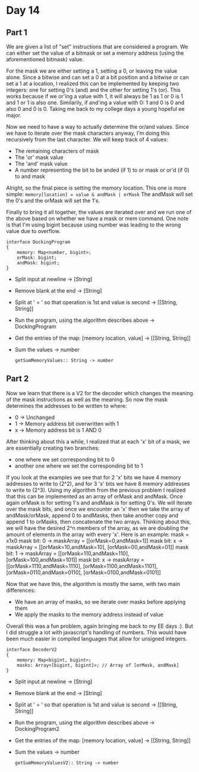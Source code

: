 # Day 14
## Part 1
We are given a list of "set" instructions that are considered a program. We can either set the value of a bitmask or set a memory address (using the aforementioned bitmask) value. 

For the mask we are either setting a 1, setting a 0, or leaving the value alone. Since a bitwise and can set a 0 at a bit position and a bitwise or can set a 1 at a location, I realized this can be implemented by keeping two integers: one for setting 0's (and) and the other for setting 1's (or). This works because if we or'ing a value with 1, it will always be 1 as 1 or 0 is 1 and 1 or 1 is also one. Similarily, if and'ing a value with 0: 1 and 0 is 0 and also 0 and 0 is 0. Taking me back to my college days a young hopeful ee major.

Now we need to have a way to actually determine the or/and values. Since we have to iterate over the mask characters anyway, I'm doing this recursively from the last character. We will keep track of 4 values:
* The remaining characters of mask
* The 'or' mask value
* The 'and' mask value
* A number representing the bit to be anded (if 1) to or mask or or'd (if 0) to and mask

Alright, so the final piece is setting the memory location. This one is more simple:
`memory[location] = value & andMask | orMask`
The andMask will set the 0's and the orMask will set the 1's.

Finally to bring it all together, the values are iterated over and we run one of the above based on whether we have a mask or mem command. One note is that I'm using bigint because using number was leading to the wrong value due to overflow.

```
interface DockingProgram 
{
    memory: Map<number, bigint>;
    orMask: bigint;
    andMask: bigint;
}
```
* Split input at newline -> [String]
* Remove blank at the end -> [String]
* Split at ' = ' so that operation is 1st and value is second -> [[String, String]]
* Run the program, using the algorithm describes above -> DockingProgram
* Get the entries of the map: [memory location, value] -> [[String, String]]
* Sum the values -> number 

  `getSumMemoryValues:: String -> number`

## Part 2 
Now we learn that there is a V2 for the decoder which changes the meaning of the mask instructions as well as the meaning. So now the mask determines the addresses to be written to where:
* 0 -> Unchanged
* 1 -> Memory address bit overwritten with 1
* x -> Memory address bit is 1 AND 0

After thinking about this a while, I realized that at each 'x' bit of a mask, we are essentially creating two branches: 
* one where we set corresponding bit to 0 
* another one where we set the corresponding bit to 1

If you look at the examples we see that for 2 'x' bits we have 4 memory addresses to write to (2^2), and for 3 'x' bits we have 8 memory addresses to write to (2^3). Using my algorithm from the previous problem I realized that this can be implemented as an array of orMask and andMask. Once again orMask is for setting 1's and andMask is for setting 0's. We will iterate over the mask bits, and once we encounter an 'x' then we take the array of andMask/orMask, append 0 to andMasks, then take another copy and append 1 to orMasks, then concatenate the two arrays. Thinking about this, we will have the desired 2^n members of the array, as we are doubling the amount of elements in the array with every 'x'. 
Here is an example:
mask = x1x0
mask bit: 0 -> maskArray = [[orMask=0,andMask=1]]
mask bit: x -> maskArray = [[orMask=10,andMask=10], [orMask=00,andMask=01]]
mask bit: 1 -> maskArray = [[orMask=110,andMask=110], [orMask=100,andMask=101]]
mask bit: x -> maskArray = [[orMask=1110,andMask=1110], [orMask=1100,andMask=1101],[orMask=0110,andMask=0110], [orMask=0100,andMask=0101]]

Now that we have this, the algorithm is mostly the same, with two main differences:
* We have an array of masks, so we iterate over masks before applying them
* We apply the masks to the memory address instead of value

Overall this was a fun problem, again bringing me back to my EE days :). But I did struggle a lot with javascript's handling of numbers. This would have been much easier in compiled languages that allow for unsigned integers.

```
interface DecoderV2 
{
    memory: Map<bigint, bigint>;
    masks: Array<[bigint, bigint]>; // Array of [orMask, andMask]
}
```
* Split input at newline -> [String]
* Remove blank at the end -> [String]
* Split at ' = ' so that operation is 1st and value is second -> [[String, String]]
* Run the program, using the algorithm describes above -> DockingProgram2
* Get the entries of the map: [memory location, value] -> [[String, String]]
* Sum the values -> number 

  `getSumMemoryValuesV2:: String -> number`